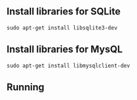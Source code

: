 
## Install libraries for SQLite
```
sudo apt-get install libsqlite3-dev
```

## Install libraries for MysQL
```
sudo apt-get install libmysqlclient-dev
```

## Running
